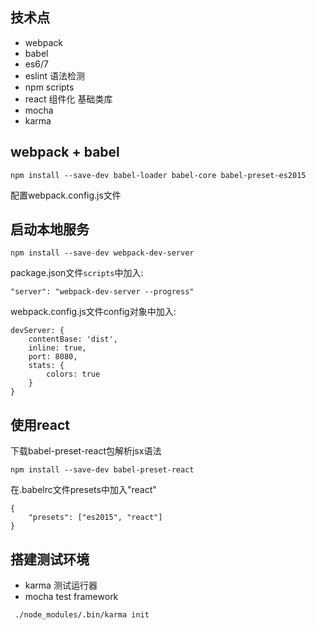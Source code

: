 ## 技术点

- webpack
- babel
- es6/7
- eslint 语法检测
- npm scripts
- react 组件化 基础类库
- mocha
- karma

## webpack + babel

```
npm install --save-dev babel-loader babel-core babel-preset-es2015
```

配置webpack.config.js文件


## 启动本地服务

```
npm install --save-dev webpack-dev-server
```

package.json文件`scripts`中加入:
```
"server": "webpack-dev-server --progress"
```

webpack.config.js文件config对象中加入:
```
devServer: {
    contentBase: 'dist',
    inline: true,
    port: 8080,
    stats: {
        colors: true
    }
}
```

## 使用react

下载babel-preset-react包解析jsx语法
```
npm install --save-dev babel-preset-react
```

在.babelrc文件presets中加入"react"
```
{
    "presets": ["es2015", "react"]
}
```

## 搭建测试环境
- karma 测试运行器
- mocha test framework

```
 ./node_modules/.bin/karma init
```
